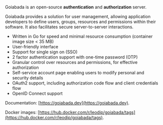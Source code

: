 Goiabada is an open-source **authentication** and **authorization** server. 

Goiabada provides a solution for user management, allowing application developers to define users, groups, resources and permissions within their software. It also facilitates secure server-to-server interactions.

- Written in Go for speed and minimal resource consumption (container image size < 35 MB)
- User-friendly interface
- Support for single sign on (SSO)
- 2 factor authentication support with one-time password (OTP)
- Granular control over resources and permissions, for effective authorization
- Self-service account page enabling users to modify personal and security details
- OAuth2 support, including authorization code flow and client credentials flow
- OpenID Connect support

Documentation: [https://goiabada.dev](https://goiabada.dev).

Docker images: [https://hub.docker.com/r/leodip/goiabada/tags](https://hub.docker.com/r/leodip/goiabada/tags).
